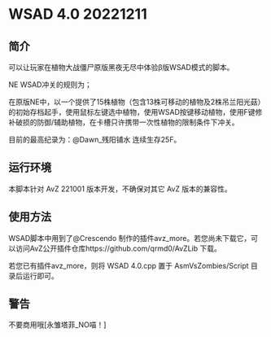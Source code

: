 # WSAD 4.0 20221211

## 简介

可以让玩家在植物大战僵尸原版黑夜无尽中体验β版WSAD模式的脚本。

NE WSAD冲关的规则为；

在原版NE中，以一个提供了15株植物（包含13株可移动的植物及2株吊兰阳光菇）的初始存档起手，使用鼠标左键选中植物，使用WSAD按键移动植物，使用F键修补破损的防御/辅助植物，在卡槽只许携带一次性植物的限制条件下冲关。

目前的最高纪录为：@Dawn_残阳铺水 连续生存25F。

## 运行环境

本脚本针对 AvZ 221001 版本开发，不确保对其它 AvZ 版本的兼容性。

## 使用方法

WSAD脚本中用到了@Crescendo 制作的插件avz_more。若您尚未下载它，可以访问AvZ公开插件仓库https://github.com/qrmd0/AvZLib 下载。

若您已有插件avz_more，则将 WSAD 4.0.cpp 置于 AsmVsZombies/Script 目录后运行即可。

## 警告
不要商用哦\[永雏塔菲_NO喵！\]